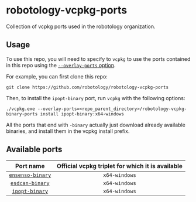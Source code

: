 # robotology-vcpkg-ports
Collection of vcpkg ports used in the robotology organization.

## Usage

To use this repo, you will need to specify to `vcpkg` to use the ports contained in this repo using
the [`--overlay-ports` option](https://github.com/microsoft/vcpkg/blob/master/docs/specifications/ports-overlay.md). 

For example, you can first clone this repo:
~~~
git clone https://github.com/robotology/robotology-vcpkg-ports
~~~

Then, to install the `ipopt-binary` port, run `vcpkg` with the following options: 
~~~
./vcpkg.exe --overlay-ports=<repo_parent_directory>/robotology-vcpkg-binary-ports install ipopt-binary:x64-windows
~~~

All the ports that end with `-binary` actually just download already available binaries, and install them in the vcpkg install prefix. 

## Available ports 

| Port name | Official vcpkg triplet for which it is available | 
|:---------:|:------------------------------------------------:|
| [`ensenso-binary`](ensenso-binary)| `x64-windows`                | 
| [`esdcan-binary`](esdcan-binary)| `x64-windows`                | 
| [`ipopt-binary`](ipopt-binary)| `x64-windows`                | 
